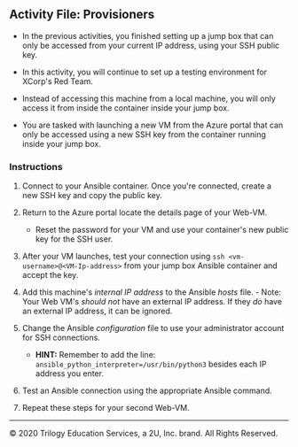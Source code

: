## Activity File: Provisioners

- In the previous activities, you finished setting up a jump box that can only be accessed from your current IP address, using your SSH public key.

- In this activity, you will continue to set up a testing environment for XCorp's Red Team.

- Instead of accessing this machine from a local machine, you will only access it from inside the container inside your jump box.

- You are tasked with launching a new VM from the Azure portal that can only be accessed using a new SSH key from the container running inside your jump box.

### Instructions

1. Connect to your Ansible container. Once you're connected, create a new SSH key and copy the public key.

2. Return to the Azure portal locate the details page of your Web-VM.

    - Reset the password for your VM and use your container's new public key for the SSH user.

3. After your VM launches, test your connection using `ssh <vm-username>@<VM-Ip-address>` from your jump box Ansible container and accept the key.

4. Add this machine's _internal IP address_ to the Ansible _hosts_ file.
		- Note: Your Web VM's _should not_ have an external IP address. If they _do_ have an external IP address, it can be ignored.

5. Change the Ansible _configuration_ file to use your administrator account for SSH connections.

	- **HINT:** Remember to add the line: `ansible_python_interpreter=/usr/bin/python3` besides each IP address you enter.

6. Test an Ansible connection using the appropriate Ansible command.

7. Repeat these steps for your second Web-VM.

---
© 2020 Trilogy Education Services, a 2U, Inc. brand. All Rights Reserved.